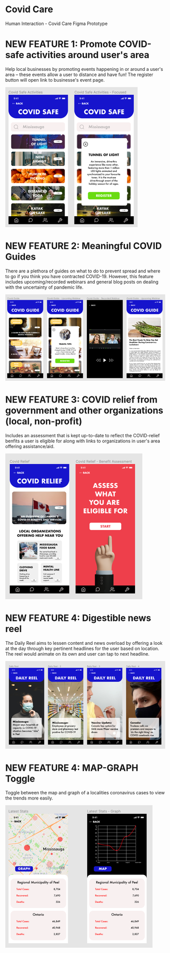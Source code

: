 # Covid Care
Human Interaction - Covid Care Figma Prototype

# NEW FEATURE 1: Promote COVID-safe activities around user's area 

Help local businesses by promoting events happening in or around a user's area – these events allow a user to distance and have fun! The register button will open link to businesse's event page. 

![Alt text](https://github.com/saminakhaliq/CovidCare/blob/main/App%20Screenshots/Feature1.png "Feature 1")

# NEW FEATURE 2: Meaningful COVID Guides

There are a plethora of guides on what to do to prevent spread and where to go if you think you have contracted COVID-19. However, this feature includes upcoming/recorded webinars and general blog posts on dealing with the uncertainty of pandemic life. 

![Alt text](https://github.com/saminakhaliq/CovidCare/blob/main/App%20Screenshots/Feature2.png "Feature 2")


# NEW FEATURE 3: COVID relief from government and other organizations (local, non-profit)

Includes an assessment that is kept up-to-date to reflect the COVID-relief benfits a user is eligible for along with links to organizations in user's area offering assistance/aid. 

![Alt text](https://github.com/saminakhaliq/CovidCare/blob/main/App%20Screenshots/Feature3.png "Feature 3")

# NEW FEATURE 4: Digestible news reel

The Daily Reel aims to lessen content and news overload by offering a look at the day through key pertinent headlines for the user based on location. The reel would animate on its own and user can tap to next headline.

![Alt text](https://github.com/saminakhaliq/CovidCare/blob/main/App%20Screenshots/Feature4.png "Feature 4")

# NEW FEATURE 4: MAP-GRAPH Toggle

Toggle between the map and graph of a localities coronavirus cases to view the trends more easily. 

![Alt text](https://github.com/saminakhaliq/CovidCare/blob/main/App%20Screenshots/Feature5.png "Feature 5")




